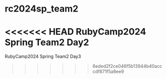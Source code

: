 # rc2024sp_team2
<<<<<<< HEAD
RubyCamp2024 Spring Team2 Day2
=======
RubyCamp2024 Spring Team2 Day3
>>>>>>> 6eded2f2ce046f5b13944b40acccdf871f5a8ee9
